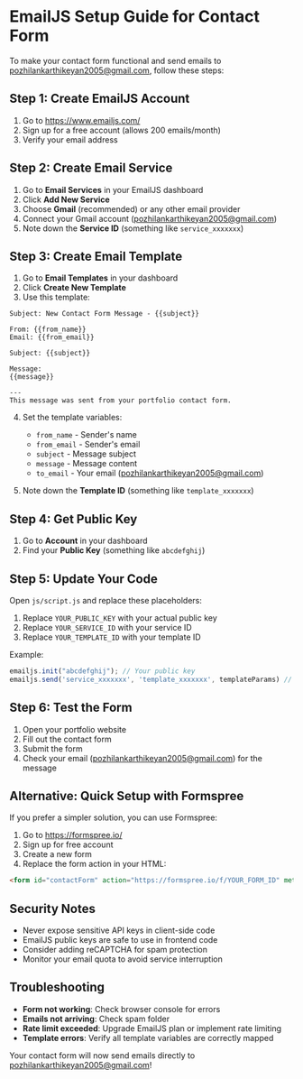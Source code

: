 # EmailJS Setup Guide for Contact Form

To make your contact form functional and send emails to pozhilankarthikeyan2005@gmail.com, follow these steps:

## Step 1: Create EmailJS Account

1. Go to https://www.emailjs.com/
2. Sign up for a free account (allows 200 emails/month)
3. Verify your email address

## Step 2: Create Email Service

1. Go to **Email Services** in your EmailJS dashboard
2. Click **Add New Service**
3. Choose **Gmail** (recommended) or any other email provider
4. Connect your Gmail account (pozhilankarthikeyan2005@gmail.com)
5. Note down the **Service ID** (something like `service_xxxxxxx`)

## Step 3: Create Email Template

1. Go to **Email Templates** in your dashboard
2. Click **Create New Template**
3. Use this template:

```
Subject: New Contact Form Message - {{subject}}

From: {{from_name}}
Email: {{from_email}}

Subject: {{subject}}

Message:
{{message}}

---
This message was sent from your portfolio contact form.
```

4. Set the template variables:
   - `from_name` - Sender's name
   - `from_email` - Sender's email
   - `subject` - Message subject
   - `message` - Message content
   - `to_email` - Your email (pozhilankarthikeyan2005@gmail.com)

5. Note down the **Template ID** (something like `template_xxxxxxx`)

## Step 4: Get Public Key

1. Go to **Account** in your dashboard
2. Find your **Public Key** (something like `abcdefghij`)

## Step 5: Update Your Code

Open `js/script.js` and replace these placeholders:

1. Replace `YOUR_PUBLIC_KEY` with your actual public key
2. Replace `YOUR_SERVICE_ID` with your service ID  
3. Replace `YOUR_TEMPLATE_ID` with your template ID

Example:
```javascript
emailjs.init("abcdefghij"); // Your public key
emailjs.send('service_xxxxxxx', 'template_xxxxxxx', templateParams) // Your service and template IDs
```

## Step 6: Test the Form

1. Open your portfolio website
2. Fill out the contact form
3. Submit the form
4. Check your email (pozhilankarthikeyan2005@gmail.com) for the message

## Alternative: Quick Setup with Formspree

If you prefer a simpler solution, you can use Formspree:

1. Go to https://formspree.io/
2. Sign up for free account
3. Create a new form
4. Replace the form action in your HTML:

```html
<form id="contactForm" action="https://formspree.io/f/YOUR_FORM_ID" method="POST">
```

## Security Notes

- Never expose sensitive API keys in client-side code
- EmailJS public keys are safe to use in frontend code
- Consider adding reCAPTCHA for spam protection
- Monitor your email quota to avoid service interruption

## Troubleshooting

- **Form not working**: Check browser console for errors
- **Emails not arriving**: Check spam folder
- **Rate limit exceeded**: Upgrade EmailJS plan or implement rate limiting
- **Template errors**: Verify all template variables are correctly mapped

Your contact form will now send emails directly to pozhilankarthikeyan2005@gmail.com!
